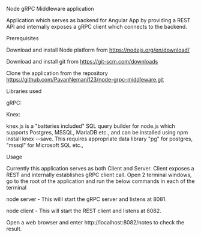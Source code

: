 Node gRPC Middleware application

Application which serves as backend for Angular App by providing a REST API and internally exposes a gRPC client which connects to the backend.

Prerequisites

Download and install Node platform from https://nodejs.org/en/download/

Download and install git from https://git-scm.com/downloads

Clone the application from the repository https://github.com/PavanNemani123/node-grpc-middleware.git

Libraries used

gRPC:

Knex:

knex.js is a "batteries included" SQL query builder for node.js which supports Postgres, MSSQL, MariaDB etc., and can be installed using npm install knex --save. This requires appropriate data library "pg" for postgres, "mssql" for Microsoft SQL etc.,

Usage

Currently this application serves as both Client and Server. Client exposes a REST and internally establishes gRPC client call. Open 2 terminal windows, go to the root of the application and run the below commands in each of the terminal

node server - This willl start the gRPC server and listens at 8081.

node client - This will start the REST client and listens at 8082.

Open a web browser and enter http://localhost:8082/notes to check the result.


